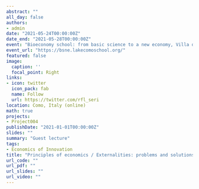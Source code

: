 ```yaml
---
abstract: ""
all_day: false
authors:
- admin
date: "2021-05-24T00:00:00Z"
date_end: "2021-05-28T00:00:00Z"
event: "Bioeconomy school: from basic science to a new economy, Villa del Grumello, Como (Italy) 24 May 2021 – 28 May 2021"
event_url: "https://bsne.lakecomoschool.org/"
featured: false
image:
  caption: ''
  focal_point: Right
links:
- icon: twitter
  icon_pack: fab
  name: Follow
  url: https://twitter.com/rfl_seri
location: Como, Italy (online)
math: true
projects:
- Project004
publishDate: "2021-01-01T00:00:00Z"
slides: ""
summary: "Guest lecture"
tags:
- Economics of Innovation
title: "Principles of economics / Externalities: problems and solutions"
url_code: ""
url_pdf: ""
url_slides: ""
url_video: ""
---
```

